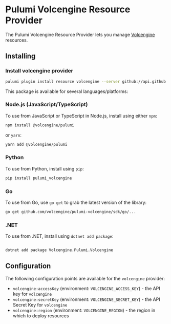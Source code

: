# Pulumi Volcengine Resource Provider

The Pulumi Volcengine Resource Provider lets you manage [Volcengine](https://www.volcengine.com/) resources.

## Installing

### Install volcengine provider

```bash
pulumi plugin install resource volcengine --server github://api.github.com/volcengine
```

This package is available for several languages/platforms:

### Node.js (JavaScript/TypeScript)

To use from JavaScript or TypeScript in Node.js, install using either `npm`:

```bash
npm install @volcengine/pulumi
```

or `yarn`:

```bash
yarn add @volcengine/pulumi
```

### Python

To use from Python, install using `pip`:

```bash
pip install pulumi_volcengine
```

### Go

To use from Go, use `go get` to grab the latest version of the library:

```bash
go get github.com/volcengine/pulumi-volcengine/sdk/go/...
```

### .NET


To use from .NET, install using `dotnet add package`:


```bash

dotnet add package Volcengine.Pulumi.Volcengine

```

## Configuration

The following configuration points are available for the `volcengine` provider:

- `volcengine:accessKey` (environment: `VOLCENGINE_ACCESS_KEY`) - the API key for `volcengine`
- `volcengine:secretKey` (environment: `VOLCENGINE_SECRET_KEY`) - the API Secret Key for `volcengine`
- `volcengine:region` (environment: `VOLCENGINE_REGION`) - the region in which to deploy resources

[//]: # (## Reference)

[//]: # ()
[//]: # (For detailed reference documentation, please visit [the Pulumi registry]&#40;https://www.pulumi.com/registry/packages/volcengine/api-docs/&#41;.)
